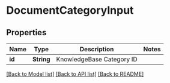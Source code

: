 # DocumentCategoryInput

## Properties

Name | Type | Description | Notes
------------ | ------------- | ------------- | -------------
**id** | **String** | KnowledgeBase Category ID | 

[[Back to Model list]](../README.md#documentation-for-models) [[Back to API list]](../README.md#documentation-for-api-endpoints) [[Back to README]](../README.md)


